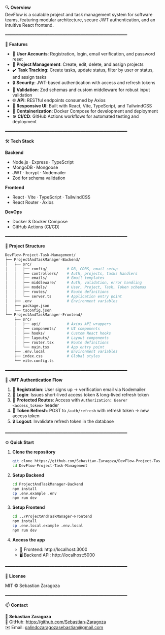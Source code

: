 🔍 **Overview**  
DevFlow is a scalable project and task management system for software teams, featuring modular architecture, secure JWT authentication, and an intuitive React frontend.

━━━━━━━━━━━━━━━━━━━━━━━━━━━━━━━━━━━━━━━━━━━━━━━

🚀 **Features**  
- 👤 **User Accounts**: Registration, login, email verification, and password reset  
- 📁 **Project Management**: Create, edit, delete, and assign projects  
- ✔️ **Task Tracking**: Create tasks, update status, filter by user or status, and assign tasks  
- 🔒 **Security**: JWT-based authentication with access and refresh tokens  
- 🧩 **Validation**: Zod schemas and custom middleware for robust input validation  
- 🌐 **API**: RESTful endpoints consumed by Axios  
- 🎨 **Responsive UI**: Built with React, Vite, TypeScript, and TailwindCSS  
- 🐳 **Containerization**: Docker Compose for development and deployment  
- ⚙️ **CI/CD**: GitHub Actions workflows for automated testing and deployment

━━━━━━━━━━━━━━━━━━━━━━━━━━━━━━━━━━━━━━━━━━━━━━━

🛠️ **Tech Stack**  

**Backend**  
- Node.js · Express · TypeScript  
- MongoDB · Mongoose  
- JWT · bcrypt · Nodemailer  
- Zod for schema validation  

**Frontend**  
- React · Vite · TypeScript · TailwindCSS  
- React Router · Axios  

**DevOps**  
- Docker & Docker Compose  
- GitHub Actions (CI/CD)

━━━━━━━━━━━━━━━━━━━━━━━━━━━━━━━━━━━━━━━━━━━━━━━

📂 **Project Structure**

```bash
DevFlow-Project-Task-Management/
├── ProjectAndTaskManager-Backend/
│   ├── src/
│   │   ├── config/         # DB, CORS, email setup
│   │   ├── controllers/    # Auth, projects, tasks handlers
│   │   ├── emails/         # Email templates
│   │   ├── middleware/     # Auth, validation, error handling
│   │   ├── models/         # User, Project, Task, Token schemas
│   │   ├── routes/         # Route definitions
│   │   └── server.ts       # Application entry point
│   ├── .env                # Environment variables
│   ├── package.json
│   └── tsconfig.json
└── ProjectAndTaskManager-Frontend/
    ├── src/
    │   ├── api/            # Axios API wrappers
    │   ├── components/     # UI components
    │   ├── hooks/          # Custom React hooks
    │   ├── layouts/        # Layout components
    │   ├── router.tsx      # Route definitions
    │   └── main.tsx        # App entry point
    ├── .env.local          # Environment variables
    ├── index.css           # Global styles
    └── vite.config.ts
```

━━━━━━━━━━━━━━━━━━━━━━━━━━━━━━━━━━━━━━━━━━━━━━━

🔑 **JWT Authentication Flow**

1. 📧 **Registration**: User signs up → verification email via Nodemailer  
2. 🔑 **Login**: Issues short-lived access token & long-lived refresh token  
3. 🚪 **Protected Routes**: Access with `Authorization: Bearer <access_token>` header  
4. 🔄 **Token Refresh**: POST to `/auth/refresh` with refresh token → new access token  
5. 🔒 **Logout**: Invalidate refresh token in the database  

━━━━━━━━━━━━━━━━━━━━━━━━━━━━━━━━━━━━━━━━━━━━━━━

⚙️ **Quick Start**

1. **Clone the repository**  
   ```bash
   git clone https://github.com/Sebastian-Zaragoza/DevFlow-Project-Task-Management.git
   cd DevFlow-Project-Task-Management
   ```

2. **Setup Backend**  
   ```bash
   cd ProjectAndTaskManager-Backend
   npm install
   cp .env.example .env
   npm run dev
   ```

3. **Setup Frontend**  
   ```bash
   cd ../ProjectAndTaskManager-Frontend
   npm install
   cp .env.local.example .env.local
   npm run dev
   ```

4. **Access the app**  
   - 🔗 Frontend: http://localhost:3000  
   - 🖥️ Backend API: http://localhost:5000  

━━━━━━━━━━━━━━━━━━━━━━━━━━━━━━━━━━━━━━━━━━━━━━━

📄 **License**

MIT © Sebastian Zaragoza

━━━━━━━━━━━━━━━━━━━━━━━━━━━━━━━━━━━━━━━━━━━━━━━

📫 **Contact**

👤 **Sebastian Zaragoza**  
🔗 GitHub: https://github.com/Sebastian-Zaragoza  
✉️ Email: galindozaragozasebastian@gmail.com
